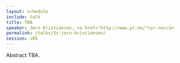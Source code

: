 ```yaml
---
layout: schedule
include: talk
title: TBA
speaker: Jørn Kristiansen, <a href="http://www.yr.no/">yr.no</a>
permalink: /talks/5c-jorn-kristiansen/
session: s05
---
```


Abstract TBA.
